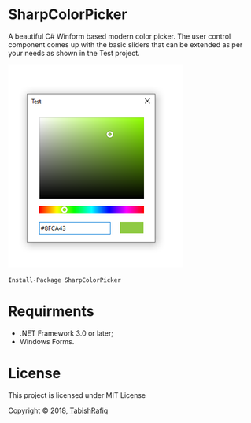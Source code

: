 # SharpColorPicker
A beautiful C# Winform based modern color picker. The user control component comes up with the basic sliders that can be extended as per your needs as shown in the Test project.

![Preview](preview.png)

```
Install-Package SharpColorPicker
```

# Requirments
* .NET Framework 3.0 or later;
* Windows Forms.

# License

This project is licensed under MIT License

Copyright © 2018, [TabishRafiq](https://github.com/TabishRafiq)

